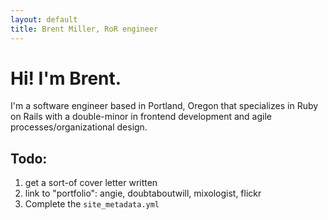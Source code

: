 ```yaml
---
layout: default
title: Brent Miller, RoR engineer
---
```


<h1>Hi! I'm Brent.</h1>
<p>I'm a software engineer based in Portland, Oregon that specializes in Ruby on Rails with a double-minor in frontend development and agile processes/organizational design.</p>

<h2>Todo:</h2>

<ol>
  <li>get a sort-of cover letter written</li>
  <li>link to "portfolio": angie, doubtaboutwill, mixologist, flickr</li>
  <li>Complete the <code>site_metadata.yml</code></li>
</ol>
